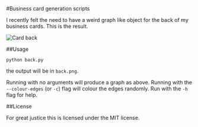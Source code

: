#Business card generation scripts

I recently felt the need to have a weird graph like object for the back
of my business cards. This is the result.

![Card back](http://samphippen.com/back.png)

##Usage

    python back.py

the output will be in `back.png`.

Running with no arguments will produce a graph as above. Running with the `--colour-edges` (or `-c`) flag will colour the edges randomly. Run with the `-h` flag for help.

##License

For great justice this is licensed under the MIT license.
